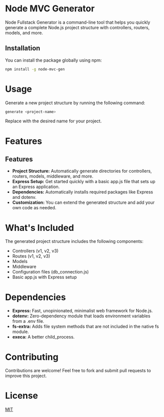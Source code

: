 # Node MVC Generator

Node Fullstack Generator is a command-line tool that helps you quickly generate a complete Node.js project structure with controllers, routers, models, and more.

## Installation

You can install the package globally using npm:

```bash
npm install -g node-mvc-gen
```

# Usage
Generate a new project structure by running the following command:
  
  ```bash
  generate <project-name>
  ```
  Replace <project-name> with the desired name for your project.

# Features
## Features

- **Project Structure:** Automatically generate directories for controllers, routers, models, middleware, and more.
- **Express Setup:** Get started quickly with a basic app.js file that sets up an Express application.
- **Dependencies:** Automatically installs required packages like Express and dotenv.
- **Customization:** You can extend the generated structure and add your own code as needed.

# What's Included
The generated project structure includes the following components:
- Controllers (v1, v2, v3)
- Routes (v1, v2, v3)
- Models
- Middleware
- Configuration files (db_connection.js)
- Basic app.js with Express setup

# Dependencies
- **Express:** Fast, unopinionated, minimalist web framework for Node.js.
- **dotenv:** Zero-dependency module that loads environment variables from a .env file.
- **fs-extra:** Adds file system methods that are not included in the native fs module.
- **execa:** A better child_process.

# Contributing
Contributions are welcome! Feel free to fork and submit pull requests to improve this project.

# License
[MIT](https://choosealicense.com/licenses/mit/)